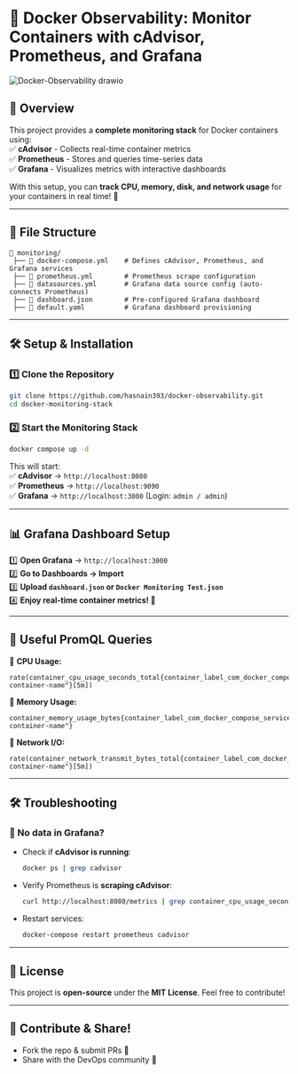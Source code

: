 # 🚀 Docker Observability: Monitor Containers with cAdvisor, Prometheus, and Grafana  

![Docker-Observability drawio](https://github.com/user-attachments/assets/806adab5-7a37-4d8d-b446-1ad96b01becd)

## 📌 Overview  
This project provides a **complete monitoring stack** for Docker containers using:  
✅ **cAdvisor** - Collects real-time container metrics  
✅ **Prometheus** - Stores and queries time-series data  
✅ **Grafana** - Visualizes metrics with interactive dashboards  

With this setup, you can **track CPU, memory, disk, and network usage** for your containers in real time! 🚀  

---

## 📁 File Structure  

```
📂 monitoring/
 ├── 📜 docker-compose.yml    # Defines cAdvisor, Prometheus, and Grafana services
 ├── 📜 prometheus.yml        # Prometheus scrape configuration
 ├── 📜 datasources.yml       # Grafana data source config (auto-connects Prometheus)
 ├── 📜 dashboard.json        # Pre-configured Grafana dashboard
 ├── 📜 default.yaml          # Grafana dashboard provisioning
```

---

## 🛠️ Setup & Installation  

### 1️⃣ Clone the Repository  
```sh
git clone https://github.com/hasnain393/docker-observability.git
cd docker-monitoring-stack
```

### 2️⃣ Start the Monitoring Stack  
```sh
docker compose up -d
```

This will start:  
✅ **cAdvisor** → `http://localhost:8080`  
✅ **Prometheus** → `http://localhost:9090`  
✅ **Grafana** → `http://localhost:3000` (Login: `admin / admin`)  

---

## 📊 Grafana Dashboard Setup  
1️⃣ **Open Grafana** → `http://localhost:3000`  
2️⃣ **Go to Dashboards → Import**  
3️⃣ **Upload `dashboard.json` or `Docker Monitoring Test.json`**  
4️⃣ **Enjoy real-time container metrics! 🚀**  

---

## 📌 Useful PromQL Queries  

🔹 **CPU Usage:**  
```promql
rate(container_cpu_usage_seconds_total{container_label_com_docker_compose_service="your-container-name"}[5m])
```

🔹 **Memory Usage:**  
```promql
container_memory_usage_bytes{container_label_com_docker_compose_service="your-container-name"}
```

🔹 **Network I/O:**  
```promql
rate(container_network_transmit_bytes_total{container_label_com_docker_compose_service="your-container-name"}[5m])
```

---

## 🛠️ Troubleshooting  

### 🔸 No data in Grafana?  
- Check if **cAdvisor is running**:  
  ```sh
  docker ps | grep cadvisor
  ```
- Verify Prometheus is **scraping cAdvisor**:  
  ```sh
  curl http://localhost:8080/metrics | grep container_cpu_usage_seconds_total
  ```
- Restart services:  
  ```sh
  docker-compose restart prometheus cadvisor
  ```

---

## 📜 License  
This project is **open-source** under the **MIT License**. Feel free to contribute!  

---

## 📢 Contribute & Share!  
- Fork the repo & submit PRs 🤝  
- Share with the DevOps community 🚀  
